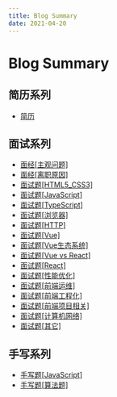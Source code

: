 ```yaml
---
title: Blog Summary
date: 2021-04-20
---
```


# Blog Summary



## 简历系列

- [简历](/blog/resume/230913.md)



## 面试系列

- [面经[主观问题]](/blog/interview/230707.md)
- [面经[离职原因]](/blog/interview/230515.md)
- [面试题[HTML5_CSS3]](/blog/interview/230523.md)
- [面试题[JavaScript]](/blog/interview/230524.md)
- [面试题[TypeScript]](/blog/interview/230531.md)
- [面试题[浏览器]](/blog/interview/230525.md)
- [面试题[HTTP]](/blog/interview/230526.md)
- [面试题[Vue]](/blog/interview/230527.md)
- [面试题[Vue生态系统]](/blog/interview/230917.md)
- [面试题[Vue vs React]](/blog/interview/230920.md)
- [面试题[React]](/blog/interview/230606.md)
- [面试题[性能优化]](/blog/interview/230607.md)
- [面试题[前端运维]](/blog/interview/230915.md)
- [面试题[前端工程化]](/blog/interview/230601.md)
- [面试题[前端项目相关]](/blog/interview/230602.md)
- [面试题[计算机网络]](/blog/interview/230618.md)
- [面试题[其它]](/blog/interview/230918.md)



## 手写系列

- [手写题[JavaScript]](/blog/handwritten/230608.md)
- [手写题[算法题]](/blog/handwritten/230615.md)